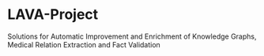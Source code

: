 # LAVA-Project
Solutions for Automatic Improvement and Enrichment of Knowledge Graphs, Medical Relation Extraction and Fact Validation
